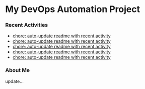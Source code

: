 # My DevOps Automation Project

### Recent Activities
<!-- activity:START -->
- [chore: auto-update readme with recent activity](https://github.com/kaigiii/mybowling-app/commit/c760d2b518e5b39500655d9d15be791350365df5)
- [chore: auto-update readme with recent activity](https://github.com/kaigiii/mybowling-app/commit/c1384fe5e7251f44928988cee25c581918700b78)
- [chore: auto-update readme with recent activity](https://github.com/kaigiii/mybowling-app/commit/dc8e449bcd20195534aaf694465c8fa4335166de)
- [chore: auto-update readme with recent activity](https://github.com/kaigiii/mybowling-app/commit/b505b00cf74a0df3c3f8329f41c9de2fb3b00b8d)
- [chore: auto-update readme with recent activity](https://github.com/kaigiii/mybowling-app/commit/2b80685ad8c8e5d46f8cf4f4ca1d44ce0cf778d1)
<!-- activity:END -->

### About Me
<!-- MYLINKS:START -->
<!-- MYLINKS:END -->

update...
